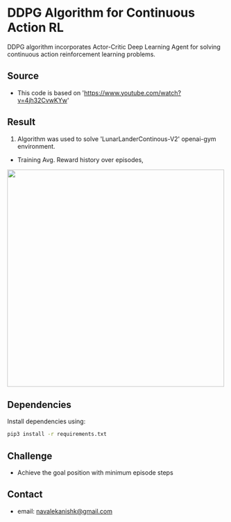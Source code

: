 # DDPG Algorithm for Continuous Action RL
DDPG algorithm incorporates Actor-Critic Deep Learning Agent for solving continuous action reinforcement learning problems.

## Source
* This code is based on 'https://www.youtube.com/watch?v=4jh32CvwKYw'

## Result
1. Algorithm was used to solve 'LunarLanderContinous-V2' openai-gym environment.
* Training Avg. Reward history over episodes,
<p ><img src="Acc_Rewards.png" width="500" ></p>


## Dependencies
Install dependencies using:
```bash
pip3 install -r requirements.txt 
```
## Challenge
* Achieve the goal position with minimum episode steps

## Contact
* email: navalekanishk@gmail.com